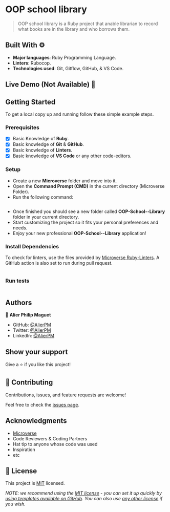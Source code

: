 # OOP school library

> OOP school library is a Ruby project that anable librarian to record what books are in the library and who borrows them.

## Built With ⚙️

- **Major languages**: Ruby Programming Language.
- **Linters**: Rubocop.
- **Technologies used**: Git, Gitflow, GitHub, & VS Code.

## Live Demo (Not Available) 🚀

## Getting Started

To get a local copy up and running follow these simple example steps.

### Prerequisites

- [x] Basic Knowledge of **Ruby**.
- [x] Basic knowledge of **Git** & **GitHub**.
- [x] Basic knowledge of **Linters**.
- [x] Basic knowledge of **VS Code** or any other code-editors.

### Setup

- Create a new **Microverse** folder and move into it.
- Open the **Command Prompt (CMD)** in the current directory (Microverse Folder).
- Run the following command:

```$git clone https://github.com/AlierPM/OOP-School--Library.git

```

- Once finished you should see a new folder called **OOP-School--Library** folder in your current directory.
- Start customizing the project so it fits your personal preferences and needs.
- Enjoy your new professional **OOP-School--Library** application!

### Install Dependencies

To check for linters, use the files provided by [Microverse Ruby-Linters](https://github.com/microverseinc/linters-config/tree/master/ruby). A GitHub action is also set to run during pull request.

```$ npm install

```

### Run tests

```$ npm test

```

## Authors

👤 **Alier Philip Maguet**

- GitHub: [@AlierPM](https://github.com/AlierPM)
- Twitter: [@AlierPM](https://twitter.com/AlierPM)
- LinkedIn: [@AlierPM](https://www.linkedin.com/in/alierphilipmaguet/)

## Show your support

Give a ⭐️ if you like this project!

## 🤝 Contributing

Contributions, issues, and feature requests are welcome!

Feel free to check the [issues page](../../issues/).

## Acknowledgments

- [Microverse](https://www.microverse.org/)
- Code Reviewers & Coding Partners
- Hat tip to anyone whose code was used
- Inspiration
- etc

## 📝 License

This project is [MIT](./LICENSE) licensed.

_NOTE: we recommend using the [MIT license](https://choosealicense.com/licenses/mit/) - you can set it up quickly by [using templates available on GitHub](https://docs.github.com/en/communities/setting-up-your-project-for-healthy-contributions/adding-a-license-to-a-repository). You can also use [any other license](https://choosealicense.com/licenses/) if you wish._
